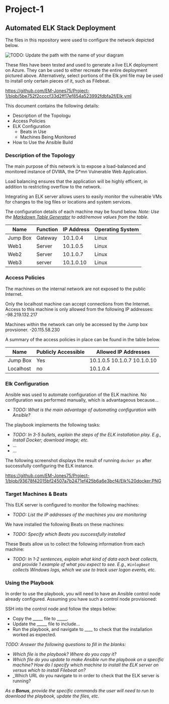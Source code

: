 # Project-1
## Automated ELK Stack Deployment

The files in this repository were used to configure the network depicted below.

![TODO: Update the path with the name of your diagram](Images/diagram_filename.png)

These files have been tested and used to generate a live ELK deployment on Azure. They can be used to either recreate the entire deployment pictured above. Alternatively, select portions of the Elk.yml file may be used to install only certain pieces of it, such as Filebeat.

  https://github.com/EM-Jones75/Project-1/blob/5be752f2ccccf33d2ff17ef854a523992fdbfa2f/Elk.yml

This document contains the following details:
- Description of the Topologu
- Access Policies
- ELK Configuration
  - Beats in Use
  - Machines Being Monitored
- How to Use the Ansible Build


### Description of the Topology

The main purpose of this network is to expose a load-balanced and monitored instance of DVWA, the D*mn Vulnerable Web Application.

Load balancing ensures that the application will be highly efficent, in addition to restricting overflow to the network.

Integrating an ELK server allows users to easily monitor the vulnerable VMs for changes to the log files or locations and system services.

The configuration details of each machine may be found below.
_Note: Use the [Markdown Table Generator](http://www.tablesgenerator.com/markdown_tables) to add/remove values from the table_.

| Name     | Function | IP Address | Operating System |
|----------|----------|------------|------------------|
| Jump Box | Gateway  | 10.1.0.4   | Linux            |
| Web1     | Server   | 10.1.0.5   | Linux            |
| Web2     | Server   | 10.1.0.7   | Linux            |
| Web3     | server   | 10.1.0.10  | Linux            |

### Access Policies

The machines on the internal network are not exposed to the public Internet. 

Only the localhost machine can accept connections from the Internet. Access to this machine is only allowed from the following IP addresses:
-98.219.132.217

Machines within the network can only be accessed by the Jump box provsioner.
-20.115.58.230

A summary of the access policies in place can be found in the table below.

| Name     | Publicly Accessible | Allowed IP Addresses           |
|----------|---------------------|----------------------          |
| Jump Box | Yes                 | 10.1.0.5 10.1.0.7 10.1.0.10    |
| Localhost| no                  | 10.1.0.4                       |

### Elk Configuration

Ansible was used to automate configuration of the ELK machine. No configuration was performed manually, which is advantageous because...
- _TODO: What is the main advantage of automating configuration with Ansible?_

The playbook implements the following tasks:
- _TODO: In 3-5 bullets, explain the steps of the ELK installation play. E.g., install Docker; download image; etc._
- ...
- ...

The following screenshot displays the result of running `docker ps` after successfully configuring the ELK instance.

https://github.com/EM-Jones75/Project-1/blob/93678f42015bf24507a7b2471ef425b6a6e3bcf4/Elk%20docker.PNG

### Target Machines & Beats
This ELK server is configured to monitor the following machines:
- _TODO: List the IP addresses of the machines you are monitoring_

We have installed the following Beats on these machines:
- _TODO: Specify which Beats you successfully installed_

These Beats allow us to collect the following information from each machine:
- _TODO: In 1-2 sentences, explain what kind of data each beat collects, and provide 1 example of what you expect to see. E.g., `Winlogbeat` collects Windows logs, which we use to track user logon events, etc._

### Using the Playbook
In order to use the playbook, you will need to have an Ansible control node already configured. Assuming you have such a control node provisioned: 

SSH into the control node and follow the steps below:
- Copy the _____ file to _____.
- Update the _____ file to include...
- Run the playbook, and navigate to ____ to check that the installation worked as expected.

_TODO: Answer the following questions to fill in the blanks:_
- _Which file is the playbook? Where do you copy it?_
- _Which file do you update to make Ansible run the playbook on a specific machine? How do I specify which machine to install the ELK server on versus which to install Filebeat on?_
- _Which URL do you navigate to in order to check that the ELK server is running?

_As a **Bonus**, provide the specific commands the user will need to run to download the playbook, update the files, etc._
